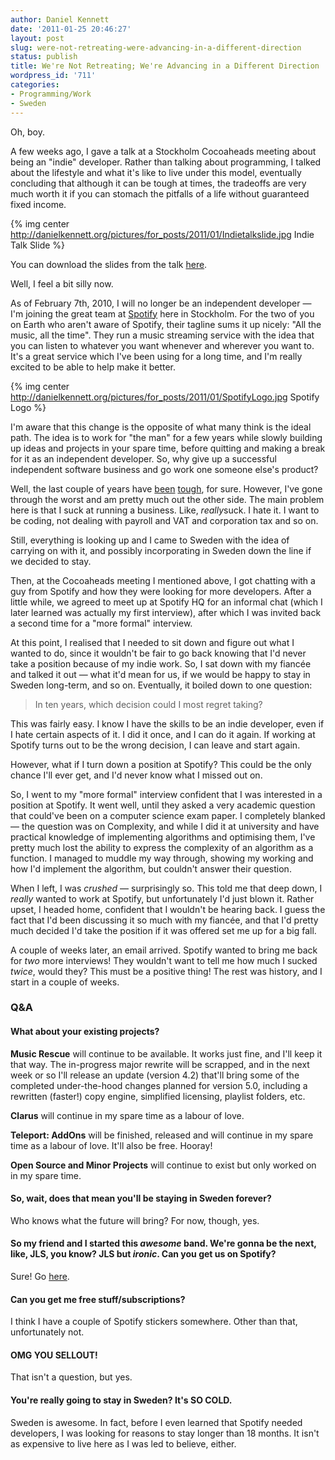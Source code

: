 ```yaml
---
author: Daniel Kennett
date: '2011-01-25 20:46:27'
layout: post
slug: were-not-retreating-were-advancing-in-a-different-direction
status: publish
title: We're Not Retreating; We're Advancing in a Different Direction
wordpress_id: '711'
categories:
- Programming/Work
- Sweden
---
```


Oh, boy.

A few weeks ago, I gave a talk at a Stockholm Cocoaheads meeting about
being an "indie" developer. Rather than talking about programming, I
talked about the lifestyle and what it's like to live under this model,
eventually concluding that although it can be tough at times, the
tradeoffs are very much worth it if you can stomach the pitfalls of a
life without guaranteed fixed income.

{% img center http://danielkennett.org/pictures/for_posts/2011/01/Indietalkslide.jpg Indie Talk Slide %}

You can download the slides from the talk
[here](http://dl.dropbox.com/u/1399296/Indie%20Life%20Slides.pdf).

Well, I feel a bit silly now.

As of February 7th, 2010, I will no longer be an independent developer —
I'm joining the great team at [Spotify](http://www.spotify.com/) here in
Stockholm. For the two of you on Earth who aren't aware of Spotify,
their tagline sums it up nicely: "All the music, all the time". They run
a music streaming service with the idea that you can listen to whatever
you want whenever and wherever you want to. It's a great service which
I've been using for a long time, and I'm really excited to be able to
help make it better.

{% img center http://danielkennett.org/pictures/for_posts/2011/01/SpotifyLogo.jpg Spotify Logo %}

I'm aware that this change is the opposite of what many think is the
ideal path. The idea is to work for "the man" for a few years while
slowly building up ideas and projects in your spare time, before
quitting and making a break for it as an independent developer. So, why
give up a successful independent software business and go work one
someone else's product?

Well, the last couple of years have
[been](http://danielkennett.org/blog/2010/02/playing-the-game%E2%80%A6-and-losing/)
[tough](http://danielkennett.org/blog/2009/05/being-passionate-about-x-and-running-a-business-in-x-are-incompatible-discuss/),
for sure. However, I've gone through the worst and am pretty much out
the other side. The main problem here is that I suck at running a
business. Like, *really*suck. I hate it. I want to be coding, not
dealing with payroll and VAT and corporation tax and so on.

Still, everything is looking up and I came to Sweden with the idea of
carrying on with it, and possibly incorporating in Sweden down the line
if we decided to stay.

Then, at the Cocoaheads meeting I mentioned above, I got chatting with a
guy from Spotify and how they were looking for more developers. After a
little while, we agreed to meet up at Spotify HQ for an informal chat
(which I later learned was actually my first interview), after which I
was invited back a second time for a "more formal" interview.

At this point, I realised that I needed to sit down and figure out what
I wanted to do, since it wouldn't be fair to go back knowing that I'd
never take a position because of my indie work. So, I sat down with my
fiancée and talked it out — what it'd mean for us, if we would be happy
to stay in Sweden long-term, and so on. Eventually, it boiled down to
one question:

> In ten years, which decision could I most regret taking?

This was fairly easy. I know I have the skills to be an indie developer,
even if I hate certain aspects of it. I did it once, and I can do it
again. If working at Spotify turns out to be the wrong decision, I can
leave and start again.

However, what if I turn down a position at Spotify? This could be the
only chance I'll ever get, and I'd never know what I missed out on.

So, I went to my "more formal" interview confident that I was interested
in a position at Spotify. It went well, until they asked a very academic
question that could've been on a computer science exam paper. I
completely blanked — the question was on Complexity, and while I did it
at university and have practical knowledge of implementing algorithms
and optimising them, I've pretty much lost the ability to express the
complexity of an algorithm as a function. I managed to muddle my way
through, showing my working and how I'd implement the algorithm, but
couldn't answer their question.

When I left, I was *crushed* — surprisingly so. This told me that deep
down, I *really* wanted to work at Spotify, but unfortunately I'd just
blown it. Rather upset, I headed home, confident that I wouldn't be
hearing back. I guess the fact that I'd been discussing it so much with
my fiancée, and that I'd pretty much decided I'd take the position if it
was offered set me up for a big fall.

A couple of weeks later, an email arrived. Spotify wanted to bring me
back for *two* more interviews! They wouldn't want to tell me how much I
sucked *twice*, would they? This must be a positive thing! The rest was
history, and I start in a couple of weeks.

### Q&A

#### What about your existing projects?

**Music Rescue** will continue to be available. It works just fine, and
I'll keep it that way. The in-progress major rewrite will be scrapped,
and in the next week or so I'll release an update (version 4.2) that'll
bring some of the completed under-the-hood changes planned for version
5.0, including a rewritten (faster!) copy engine, simplified licensing,
playlist folders, etc.

**Clarus** will continue in my spare time as a labour of love.

**Teleport: AddOns** will be finished, released and will continue in my
spare time as a labour of love. It'll also be free. Hooray!

**Open Source and Minor Projects** will continue to exist but only
worked on in my spare time.

#### So, wait, does that mean you'll be staying in Sweden forever?

Who knows what the future will bring? For now, though, yes.

#### So my friend and I started this *awesome* band. We're gonna be the next, like, JLS, you know? JLS but *ironic*. Can you get us on Spotify?

Sure! Go [here](http://www.spotify.com/se/work-with-us/labels-and-artists/).

#### Can you get me free stuff/subscriptions?

I think I have a couple of Spotify stickers somewhere. Other than that,
unfortunately not.

#### OMG YOU SELLOUT!

That isn't a question, but yes.

#### You're really going to stay in Sweden? It's SO COLD.

Sweden is awesome. In fact, before I even learned that Spotify needed
developers, I was looking for reasons to stay longer than 18 months. It
isn't as expensive to live here as I was led to believe, either.

